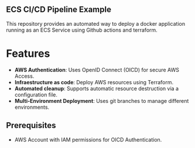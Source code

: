 ## ECS CI/CD Pipeline Example

This repository provides an automated way to deploy a docker application running as an ECS Service using Github actions and terraform.

# Features
- **AWS Authentication**: Uses OpenID Connect (OICD) for secure AWS Access.
- **Infraestructure as code**: Deploy AWS resources using Terraform.
- **Automated cleanup**: Supports automatic resource destruction via a configuration file.
- **Multi-Environment Deployment**: Uses git branches to manage different environments.

## Prerequisites
- AWS Account with IAM permissions for OICD Authentication.